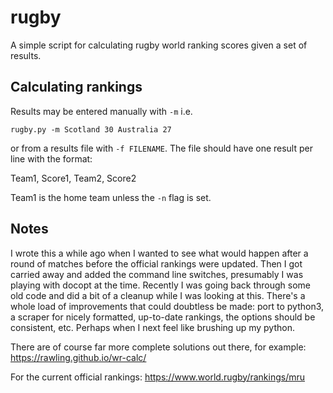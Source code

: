rugby
=====

A simple script for calculating rugby world ranking scores given a set of results.


Calculating rankings
--------------------
Results may be entered manually with `-m` i.e.

`rugby.py -m Scotland 30 Australia 27`

or from a results file with `-f FILENAME`.
The file should have one result per line with the format:

Team1, Score1, Team2, Score2

Team1 is the home team unless the `-n` flag is set. 

Notes
-----
I wrote this a while ago when I wanted to see what would happen after a round of matches before the official rankings were updated.
Then I got carried away and added the command line switches, presumably I was playing with docopt at the time. 
Recently I was going back through some old code and did a bit of a cleanup while I was looking at this.
There's a whole load of improvements that could doubtless be made: port to python3, a scraper for nicely formatted, up-to-date rankings, the options should be consistent, etc.
Perhaps when I next feel like brushing up my python. 

There are of course far more complete solutions out there, for example:
https://rawling.github.io/wr-calc/

For the current official rankings:
https://www.world.rugby/rankings/mru
